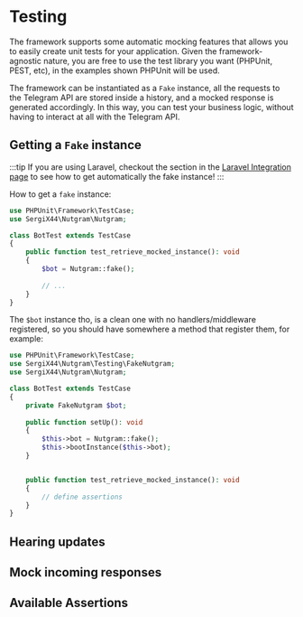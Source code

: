 # Testing

The framework supports some automatic mocking features that allows you to easily create unit tests for your application.
Given the framework-agnostic nature, you are free to use the test library you want (PHPUnit, PEST, etc), in the examples shown PHPUnit will be used.

The framework can be instantiated as a `Fake` instance, all the requests to the Telegram API are stored inside a history, and a mocked response is generated accordingly.
In this way, you can test your business logic, without having to interact at all with the Telegram API.

## Getting a `Fake` instance

:::tip
If you are using Laravel, checkout the section in the [Laravel Integration page](configuration/laravel.md#testing) to see
how to get automatically the fake instance!
:::

How to get a `fake` instance:

```php
use PHPUnit\Framework\TestCase;
use SergiX44\Nutgram\Nutgram;

class BotTest extends TestCase
{
    public function test_retrieve_mocked_instance(): void
    {
        $bot = Nutgram::fake();
        
        // ...
    }
}
```

The `$bot` instance tho, is a clean one with no handlers/middleware registered, so you should have somewhere a method
that register them, for example:

```php
use PHPUnit\Framework\TestCase;
use SergiX44\Nutgram\Testing\FakeNutgram;
use SergiX44\Nutgram\Nutgram;

class BotTest extends TestCase
{
    private FakeNutgram $bot;
    
    public function setUp(): void 
    {
        $this->bot = Nutgram::fake();
        $this->bootInstance($this->bot);    
    }


    public function test_retrieve_mocked_instance(): void
    {
        // define assertions
    }
}
```

## Hearing updates

## Mock incoming responses

## Available Assertions